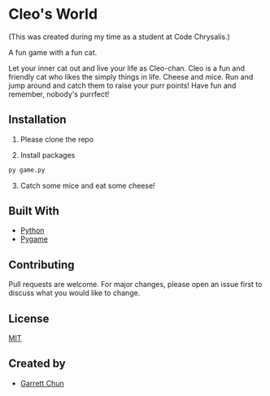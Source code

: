 # Cleo's World
(This was created during my time as a student at Code Chrysalis.)

A fun game with a fun cat.

Let your inner cat out and live your life as Cleo-chan.  Cleo is a fun and friendly cat who likes the simply things in life.  Cheese and mice.  Run and jump around and catch them to raise your purr points!  Have fun and remember, nobody's purrfect!


## Installation

1. Please clone the repo

2. Install packages

```bash
py game.py
```

3.  Catch some mice and eat some cheese!

## Built With

- [Python](https://www.python.org/)
- [Pygame](https://www.pygame.org/news)

## Contributing

Pull requests are welcome. For major changes, please open an issue first to discuss what you would like to change.

## License

[MIT](https://choosealicense.com/licenses/mit/)

## Created by

- [Garrett Chun](https://github.com/Kapakahi)

